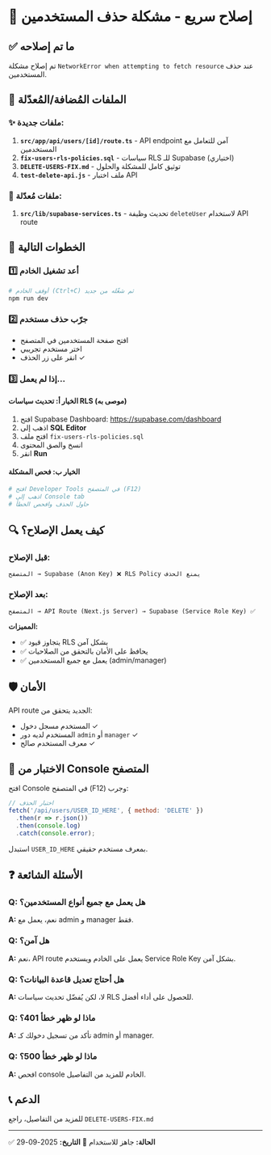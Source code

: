 # 🚀 إصلاح سريع - مشكلة حذف المستخدمين

## ✅ ما تم إصلاحه

تم إصلاح مشكلة `NetworkError when attempting to fetch resource` عند حذف المستخدمين.

## 📂 الملفات المُضافة/المُعدّلة

### ✨ ملفات جديدة:
1. **`src/app/api/users/[id]/route.ts`** - API endpoint آمن للتعامل مع المستخدمين
2. **`fix-users-rls-policies.sql`** - سياسات RLS للـ Supabase (اختياري)
3. **`DELETE-USERS-FIX.md`** - توثيق كامل للمشكلة والحلول
4. **`test-delete-api.js`** - ملف اختبار API

### 🔧 ملفات مُعدّلة:
1. **`src/lib/supabase-services.ts`** - تحديث وظيفة `deleteUser` لاستخدام API route

## 🎯 الخطوات التالية

### 1️⃣ أعد تشغيل الخادم
```bash
# أوقف الخادم (Ctrl+C) ثم شغّله من جديد
npm run dev
```

### 2️⃣ جرّب حذف مستخدم
- افتح صفحة المستخدمين في المتصفح
- اختر مستخدم تجريبي
- انقر على زر الحذف ✓

### 3️⃣ إذا لم يعمل...

#### الخيار أ: تحديث سياسات RLS (موصى به)
1. افتح Supabase Dashboard: https://supabase.com/dashboard
2. اذهب إلى **SQL Editor**
3. افتح ملف `fix-users-rls-policies.sql`
4. انسخ والصق المحتوى
5. انقر **Run**

#### الخيار ب: فحص المشكلة
```bash
# افتح Developer Tools في المتصفح (F12)
# اذهب إلى Console tab
# حاول الحذف وافحص الخطأ
```

## 🔍 كيف يعمل الإصلاح؟

### قبل الإصلاح:
```
المتصفح → Supabase (Anon Key) ❌ RLS Policy يمنع الحذف
```

### بعد الإصلاح:
```
المتصفح → API Route (Next.js Server) → Supabase (Service Role Key) ✅
```

**المميزات:**
- ✅ يتجاوز قيود RLS بشكل آمن
- ✅ يحافظ على الأمان بالتحقق من الصلاحيات
- ✅ يعمل مع جميع المستخدمين (admin/manager)

## 🛡️ الأمان

API route الجديد يتحقق من:
- المستخدم مسجل دخول ✓
- المستخدم لديه دور `admin` أو `manager` ✓
- معرف المستخدم صالح ✓

## 📱 الاختبار من Console المتصفح

افتح Console في المتصفح (F12) وجرب:

```javascript
// اختبار الحذف
fetch('/api/users/USER_ID_HERE', { method: 'DELETE' })
  .then(r => r.json())
  .then(console.log)
  .catch(console.error);
```

استبدل `USER_ID_HERE` بمعرف مستخدم حقيقي.

## ❓ الأسئلة الشائعة

### Q: هل يعمل مع جميع أنواع المستخدمين؟
**A:** نعم، يعمل مع admin و manager فقط.

### Q: هل آمن؟
**A:** نعم، API route يعمل على الخادم ويستخدم Service Role Key بشكل آمن.

### Q: هل أحتاج تعديل قاعدة البيانات؟
**A:** لا، لكن يُفضّل تحديث سياسات RLS للحصول على أداء أفضل.

### Q: ماذا لو ظهر خطأ 401؟
**A:** تأكد من تسجيل دخولك كـ admin أو manager.

### Q: ماذا لو ظهر خطأ 500؟
**A:** افحص console الخادم للمزيد من التفاصيل.

## 📞 الدعم

للمزيد من التفاصيل، راجع `DELETE-USERS-FIX.md`

---

✅ **الحالة:** جاهز للاستخدام
📅 **التاريخ:** 2025-09-29